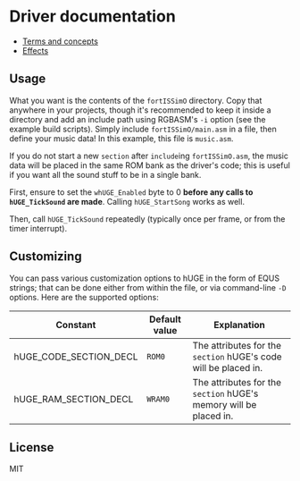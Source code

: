 # Driver documentation

- [Terms and concepts](terms-and-concepts.md)
- [Effects](effects.md)

## Usage

What you want is the contents of the `fortISSimO` directory. Copy that anywhere in your projects, though it's recommended to keep it inside a directory and add an include path using RGBASM's `-i` option (see the example build scripts). Simply include `fortISSimO/main.asm` in a file, then define your music data! In this example, this file is `music.asm`.

If you do not start a new `section` after `include`ing `fortISSimO.asm`, the music data will be placed in the same ROM bank as the driver's code; this is useful if you want all the sound stuff to be in a single bank.

First, ensure to set the `whUGE_Enabled` byte to 0 **before any calls to `hUGE_TickSound` are made**. Calling `hUGE_StartSong` works as well.

Then, call `hUGE_TickSound` repeatedly (typically once per frame, or from the timer interrupt).

## Customizing

You can pass various customization options to hUGE in the form of EQUS strings; that can be done either from within the file, or via command-line `-D` options. Here are the supported options:

| Constant               | Default value | Explanation |
|------------------------|---------------|-------------------------------------------------------------------|
| hUGE_CODE_SECTION_DECL | `ROM0`        | The attributes for the `section` hUGE's code will be placed in.   |
| hUGE_RAM_SECTION_DECL  | `WRAM0`       | The attributes for the `section` hUGE's memory will be placed in. |

## License

MIT
